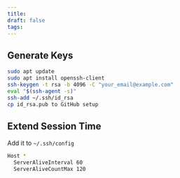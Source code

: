 ```yaml
---
title: 
draft: false
tags:
---
```


## Generate Keys
```bash
sudo apt update  
sudo apt install openssh-client
ssh-keygen -t rsa -b 4096 -C "your_email@example.com"
eval "$(ssh-agent -s)"
ssh-add ~/.ssh/id_rsa
cp id_rsa.pub to GitHub setup
```
## Extend Session Time
Add it to `~/.ssh/config`
```bash
Host *
  ServerAliveInterval 60
  ServerAliveCountMax 120
```

